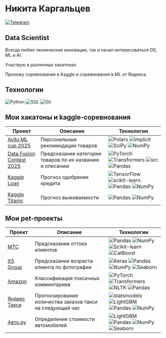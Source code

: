 # Никита Каргальцев
[![Telegram](https://img.shields.io/badge/Telegram-26A5E4?style=for-the-badge&logo=telegram&logoColor=white)](https://t.me/nikitakargaltsev)

## Data Scientist
Всегда любил технические инновации, так и начал интересоваться DS, ML и AI.

Участвую в различных хакатонах.

Прохожу соревнования в Kaggle и соревнования в ML от Яндекса.

## Технологии
![Python](https://img.shields.io/badge/Python-3776AB?style=for-the-badge&logo=python&logoColor=white)
![SQL](https://img.shields.io/badge/SQL-336791?style=for-the-badge&logo=postgresql&logoColor=white)
![Git](https://img.shields.io/badge/Git-F05032?style=for-the-badge&logo=git&logoColor=white)

## Мои хакатоны и kaggle-соревнования

| Проект | Описание | Технологии |
|--------|----------|------------|
| [Avito ML cup 2025](https://github.com/KargaltsevNikita/Kaggle-Contest/tree/main/Avito%20ML%20cup%202025) | Персональные рекомендации товаров | ![Polars](https://img.shields.io/badge/Polars-black?style=flat&logo=polars&logoColor=orange) ![implicit](https://img.shields.io/badge/implicit-black?style=flat&logoColor=orange) ![SciPy](https://img.shields.io/badge/SciPy-black?style=flat&logo=scipy&logoColor=orange) ![NumPy](https://img.shields.io/badge/NumPy-black?style=flat&logo=numpy&logoColor=orange) |
| [Data Fusion Contest 2025](https://github.com/username/githelper) | Предсказание категории товаров по их названию и описанию | ![PyTorch](https://img.shields.io/badge/torch-black?style=flat&logo=pytorch&logoColor=orange) ![Transformers](https://img.shields.io/badge/transformers-black?style=flat&logo=HuggingFace&logoColor=orange) ![src](https://img.shields.io/badge/src-black?style=flat&logoColor=orange) ![Pandas](https://img.shields.io/badge/pandas-black?style=flat&logo=pandas&logoColor=orange) |
| [Kaggle Loan](https://github.com/username/githelper) | Прогноз одобрения кредита | ![TensorFlow](https://img.shields.io/badge/TensorFlow-black?style=flat&logo=tensorflow&logoColor=orange) ![scikit-learn](https://img.shields.io/badge/scikit--learn-black?style=flat&logo=scikit-learn&logoColor=orange) ![Pandas](https://img.shields.io/badge/Pandas-black?style=flat&logo=pandas&logoColor=orange) ![NumPy](https://img.shields.io/badge/NumPy-black?style=flat&logo=numpy&logoColor=orange) |
| [Kaggle Titanic](https://github.com/username/githelper) | Прогноз выживаемости | ![Pandas](https://img.shields.io/badge/Pandas-black?style=flat&logo=pandas&logoColor=orange) ![NumPy](https://img.shields.io/badge/NumPy-black?style=flat&logo=numpy&logoColor=orange) |

## Мои pet-проекты

| Проект | Описание | Технологии |
|--------|----------|------------|
| [МТС](https://github.com/KargaltsevNikita/Pet-Projects/tree/main/Project%201%20-%20MTS) | Предсказание оттока клиентов | ![Pandas](https://img.shields.io/badge/Pandas-black?style=flat&logo=pandas&logoColor=orange) ![NumPy](https://img.shields.io/badge/NumPy-black?style=flat&logo=numpy&logoColor=orange) ![Scikit-learn](https://img.shields.io/badge/scikit--learn-black?style=flat&logo=scikit-learn&logoColor=orange) ![CatBoost](https://img.shields.io/badge/CatBoost-black?style=flat&logoColor=orange)|
| [X5 Group](https://github.com/KargaltsevNikita/Pet-Projects/tree/main/Project%202%20-%20X5%20Group) | Предсказание возраста клиента по фотографии | ![Keras](https://img.shields.io/badge/Keras-black?style=flat&logo=keras&logoColor=orange) ![Pandas](https://img.shields.io/badge/Pandas-black?style=flat&logo=pandas&logoColor=orange) ![NumPy](https://img.shields.io/badge/NumPy-black?style=flat&logo=numpy&logoColor=orange) ![Seaborn](https://img.shields.io/badge/Seaborn-black?style=flat&logo=seaborn&logoColor=orange) |
| [Amazon](https://github.com/KargaltsevNikita/Pet-Projects/tree/main/Project%203%20-%20Amazon) | Классификация токсичных комментариев | ![PyTorch](https://img.shields.io/badge/PyTorch-black?style=flat&logo=pytorch&logoColor=orange) ![Transformers](https://img.shields.io/badge/Transformers-black?style=flat&logo=huggingface&logoColor=orange) ![NLTK](https://img.shields.io/badge/NLTK-black?style=flat&logo=nltk&logoColor=orange) ![Pandas](https://img.shields.io/badge/Pandas-black?style=flat&logo=pandas&logoColor=orange) |
| [Яндекс Такси](https://github.com/KargaltsevNikita/Pet-Projects/tree/main/Project%204%20-%20Yandex%20Taxi) | Прогнозирование количества заказов такси на следующий час | ![statsmodels](https://img.shields.io/badge/statsmodels-black?style=flat&logoColor=orange) ![LightGBM](https://img.shields.io/badge/LightGBM-black?style=flat&logo=lightgbm&logoColor=orange) ![Pandas](https://img.shields.io/badge/Pandas-black?style=flat&logo=pandas&logoColor=orange) ![NumPy](https://img.shields.io/badge/NumPy-black?style=flat&logo=numpy&logoColor=orange) |
| [Авто.ру](https://github.com/KargaltsevNikita/Pet-Projects/tree/main/Project%205%20-%20Auto.ru) | Определение стоимости автомобилей | ![LightGBM](https://img.shields.io/badge/LightGBM-black?style=flat&logo=lightgbm&logoColor=orange) ![Pandas](https://img.shields.io/badge/Pandas-black?style=flat&logo=pandas&logoColor=orange) ![NumPy](https://img.shields.io/badge/NumPy-black?style=flat&logo=numpy&logoColor=orange) ![Seaborn](https://img.shields.io/badge/Seaborn-black?style=flat&logo=seaborn&logoColor=orange) |
